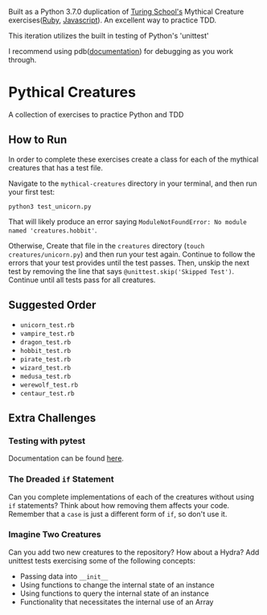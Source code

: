 Built as a Python 3.7.0 duplication of [Turing School's](https://github.com/turingschool) Mythical Creature exercises([Ruby](https://github.com/turingschool/ruby-exercises/tree/master/mythical-creatures), [Javascript](https://github.com/turingschool-examples/javascript-foundations/tree/master/mythical-creatures)). An excellent way to practice TDD.

This iteration utilizes the built in testing of Python's 'unittest'

I recommend using pdb([documentation](https://docs.python.org/3/library/pdb.html)) for debugging as you work through.

# Pythical Creatures

A collection of exercises to practice Python and TDD

## How to Run

In order to complete these exercises create a class for each of the mythical creatures that has a test file.

Navigate to the `mythical-creatures` directory in your terminal, and then run your first test:

```
python3 test_unicorn.py
```

That will likely produce an error saying `ModuleNotFoundError: No module named 'creatures.hobbit'`.

Otherwise, Create that file in the `creatures` directory (`touch creatures/unicorn.py`) and then run your test again. Continue to follow the errors that your test provides until the test passes. Then, unskip the next test by removing the line that says `@unittest.skip('Skipped Test')`. Continue until all tests pass for all creatures.

## Suggested Order

* `unicorn_test.rb`
* `vampire_test.rb`
* `dragon_test.rb`
* `hobbit_test.rb`
* `pirate_test.rb`
* `wizard_test.rb`
* `medusa_test.rb`
* `werewolf_test.rb`
* `centaur_test.rb`

## Extra Challenges

### Testing with pytest

Documentation can be found [here](https://docs.pytest.org/en/latest/announce/release-3.7.0.html).

### The Dreaded `if` Statement

Can you complete implementations of each of the creatures without using `if`
statements? Think about how removing them affects your code. Remember that
a `case` is just a different form of `if`, so don't use it.

### Imagine Two Creatures

Can you add two new creatures to the repository? How about a Hydra? Add unittest
tests exercising some of the following concepts:

* Passing data into `__init__`
* Using functions to change the internal state of an instance
* Using functions to query the internal state of an instance
* Functionality that necessitates the internal use of an Array
